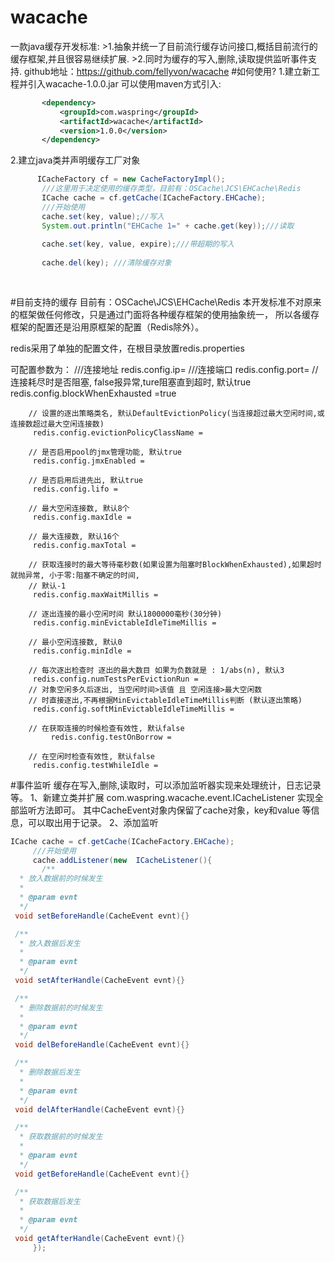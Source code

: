 # wacache
一款java缓存开发标准:
    >1.抽象并统一了目前流行缓存访问接口,概括目前流行的缓存框架,并且很容易继续扩展.
	>2.同时为缓存的写入,删除,读取提供监听事件支持.
github地址：https://github.com/fellyvon/wacache
#如何使用?
1.建立新工程并引入wacache-1.0.0.jar
   可以使用maven方式引入:
 ``` xml
     	<dependency>
			<groupId>com.waspring</groupId>
			<artifactId>wacache</artifactId>
			<version>1.0.0</version>
		</dependency>
```
2.建立java类并声明缓存工厂对象
 ``` java
       ICacheFactory cf = new CacheFactoryImpl();
        ///这里用于决定使用的缓存类型，目前有：OSCache\JCS\EHCache\Redis
  		ICache cache = cf.getCache(ICacheFactory.EHCache);
		///开始使用
		cache.set(key, value);//写入
		System.out.println("EHCache 1=" + cache.get(key));///读取
		
		cache.set(key, value, expire);///带超期的写入
		
		cache.del(key); ///清除缓存对象
		
		
 ```
 
#目前支持的缓存
目前有：OSCache\JCS\EHCache\Redis
本开发标准不对原来的框架做任何修改，只是通过门面将各种缓存框架的使用抽象统一，
所以各缓存框架的配置还是沿用原框架的配置（Redis除外）。

redis采用了单独的配置文件，在根目录放置redis.properties

可配置参数为：
        ///连接地址
		 redis.config.ip=
		 ///连接端口
		 redis.config.port=
		// 连接耗尽时是否阻塞, false报异常,ture阻塞直到超时, 默认true
		 redis.config.blockWhenExhausted =true

		// 设置的逐出策略类名, 默认DefaultEvictionPolicy(当连接超过最大空闲时间,或连接数超过最大空闲连接数)
         redis.config.evictionPolicyClassName =

		// 是否启用pool的jmx管理功能, 默认true
		 redis.config.jmxEnabled =

		// 是否启用后进先出, 默认true
		 redis.config.lifo =

		// 最大空闲连接数, 默认8个
	     redis.config.maxIdle =

		// 最大连接数, 默认16个
		 redis.config.maxTotal =

		// 获取连接时的最大等待毫秒数(如果设置为阻塞时BlockWhenExhausted),如果超时就抛异常, 小于零:阻塞不确定的时间,
		// 默认-1
		 redis.config.maxWaitMillis =

		// 逐出连接的最小空闲时间 默认1800000毫秒(30分钟)
		 redis.config.minEvictableIdleTimeMillis =

		// 最小空闲连接数, 默认0
		 redis.config.minIdle =

		// 每次逐出检查时 逐出的最大数目 如果为负数就是 : 1/abs(n), 默认3
		 redis.config.numTestsPerEvictionRun =
		// 对象空闲多久后逐出, 当空闲时间>该值 且 空闲连接>最大空闲数
		// 时直接逐出,不再根据MinEvictableIdleTimeMillis判断 (默认逐出策略)
		 redis.config.softMinEvictableIdleTimeMillis =

		// 在获取连接的时候检查有效性, 默认false
             redis.config.testOnBorrow =

		// 在空闲时检查有效性, 默认false
		 redis.config.testWhileIdle =
#事件监听
  缓存在写入,删除,读取时，可以添加监听器实现来处理统计，日志记录等。
  1、新建立类并扩展 com.waspring.wacache.event.ICacheListener
   实现全部监听方法即可。
    其中CacheEvent对象内保留了cache对象，key和value 等信息，可以取出用于记录。
  2、添加监听
   ``` java
  ICache cache = cf.getCache(ICacheFactory.EHCache);
		///开始使用
		cache.addListener(new  ICacheListener(){
		  /**
	 * 放入数据前的时候发生
	 * 
	 * @param evnt
	 */
	void setBeforeHandle(CacheEvent evnt){}

	/**
	 * 放入数据后发生
	 * 
	 * @param evnt
	 */
	void setAfterHandle(CacheEvent evnt){}

	/**
	 * 删除数据前的时候发生
	 * 
	 * @param evnt
	 */
	void delBeforeHandle(CacheEvent evnt){}

	/**
	 * 删除数据后发生
	 * 
	 * @param evnt
	 */
	void delAfterHandle(CacheEvent evnt){}

	/**
	 * 获取数据前的时候发生
	 * 
	 * @param evnt
	 */
	void getBeforeHandle(CacheEvent evnt){}

	/**
	 * 获取数据后发生
	 * 
	 * @param evnt
	 */
	void getAfterHandle(CacheEvent evnt){}
		});
 
 ```
 
 
 